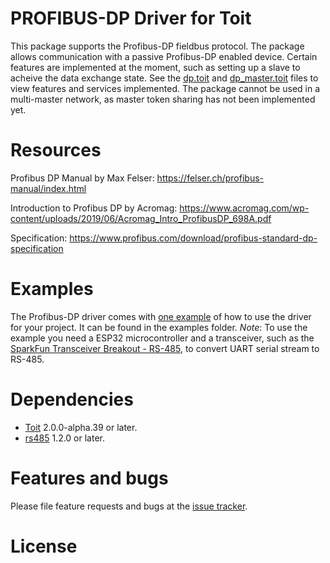 # PROFIBUS-DP Driver for Toit
This package supports the Profibus-DP fieldbus protocol. The package allows communication with a passive Profibus-DP enabled device. Certain features are implemented at the moment, such as setting up a slave to acheive the data exchange state. See the [dp.toit](src/dp.toit) and [dp_master.toit](src/dp_master.toit) files to view features and services implemented. The package cannot be used in a multi-master network, as master token sharing has not been implemented yet. 

# Resources
Profibus DP Manual by Max Felser: https://felser.ch/profibus-manual/index.html

Introduction to Profibus DP by Acromag: https://www.acromag.com/wp-content/uploads/2019/06/Acromag_Intro_ProfibusDP_698A.pdf

Specification: https://www.profibus.com/download/profibus-standard-dp-specification 

# Examples
The Profibus-DP driver comes with [one example](examples/dp_example.toit) of how to use the driver for your project. It can be found in the examples folder. *Note*: To use the example you need a ESP32 microcontroller and a transceiver, such as the [SparkFun Transceiver Breakout - RS-485](https://www.sparkfun.com/products/10124), to convert UART serial stream to RS-485.

# Dependencies
- [Toit](https://github.com/toitlang/toit) 2.0.0-alpha.39 or later.
- [rs485](https://github.com/toitware/toit-rs485) 1.2.0 or later.

# Features and bugs
Please file feature requests and bugs at the [issue tracker][tracker].

[tracker]: https://github.com/Consibio/toit-profibus/issues

# License